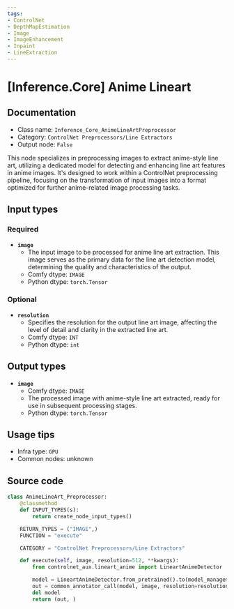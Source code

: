 ```yaml
---
tags:
- ControlNet
- DepthMapEstimation
- Image
- ImageEnhancement
- Inpaint
- LineExtraction
---
```


# [Inference.Core] Anime Lineart
## Documentation
- Class name: `Inference_Core_AnimeLineArtPreprocessor`
- Category: `ControlNet Preprocessors/Line Extractors`
- Output node: `False`

This node specializes in preprocessing images to extract anime-style line art, utilizing a dedicated model for detecting and enhancing line art features in anime images. It's designed to work within a ControlNet preprocessing pipeline, focusing on the transformation of input images into a format optimized for further anime-related image processing tasks.
## Input types
### Required
- **`image`**
    - The input image to be processed for anime line art extraction. This image serves as the primary data for the line art detection model, determining the quality and characteristics of the output.
    - Comfy dtype: `IMAGE`
    - Python dtype: `torch.Tensor`
### Optional
- **`resolution`**
    - Specifies the resolution for the output line art image, affecting the level of detail and clarity in the extracted line art.
    - Comfy dtype: `INT`
    - Python dtype: `int`
## Output types
- **`image`**
    - Comfy dtype: `IMAGE`
    - The processed image with anime-style line art extracted, ready for use in subsequent processing stages.
    - Python dtype: `torch.Tensor`
## Usage tips
- Infra type: `GPU`
- Common nodes: unknown


## Source code
```python
class AnimeLineArt_Preprocessor:
    @classmethod
    def INPUT_TYPES(s):
        return create_node_input_types()

    RETURN_TYPES = ("IMAGE",)
    FUNCTION = "execute"

    CATEGORY = "ControlNet Preprocessors/Line Extractors"

    def execute(self, image, resolution=512, **kwargs):
        from controlnet_aux.lineart_anime import LineartAnimeDetector

        model = LineartAnimeDetector.from_pretrained().to(model_management.get_torch_device())
        out = common_annotator_call(model, image, resolution=resolution)
        del model
        return (out, )

```
